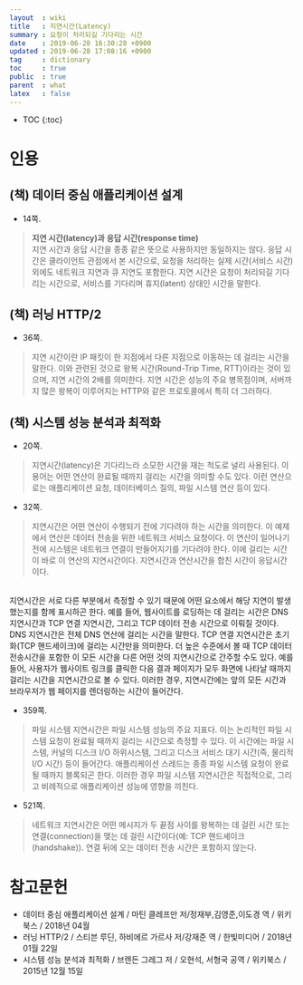 ```yaml
---
layout  : wiki
title   : 지연시간(Latency)
summary : 요청이 처리되길 기다리는 시간
date    : 2019-06-28 16:30:28 +0900
updated : 2019-06-28 17:08:16 +0900
tag     : dictionary
toc     : true
public  : true
parent  : what
latex   : false
---
```

* TOC
{:toc}

# 인용

## (책) 데이터 중심 애플리케이션 설계

* 14쪽.

> **지연 시간(latency)과 응답 시간(response time)**  
지연 시간과 응답 시간을 종종 같은 뜻으로 사용하지만 동일하지는 않다.
응답 시간은 클라이언트 관점에서 본 시간으로, 요청을 처리하는 실제 시간(서비스 시간) 외에도 네트워크 지연과 큐 지연도 포함한다.
지연 시간은 요청이 처리되길 기다리는 시간으로, 서비스를 기다리며 휴지(latent) 상태인 시간을 말한다.


## (책) 러닝 HTTP/2

* 36쪽.

> 지연 시간이란 IP 패킷이 한 지점에서 다른 지점으로 이동하는 데 걸리는 시간을 말한다.
이와 관련된 것으로 왕복 시간(Round-Trip Time, RTT)이라는 것이 있으며, 지연 시간의 2배를 의미한다.
지연 시간은 성능의 주요 병목점이며, 서버까지 많은 왕복이 이루어지는 HTTP와 같은 프로토콜에서 특히 더 그러하다.

## (책) 시스템 성능 분석과 최적화

* 20쪽.

> 지연시간(latency)은 기다리느라 소모한 시간을 재는 척도로 널리 사용된다.
이 용어는 어떤 연산이 완료될 때까지 걸리는 시간을 의미할 수도 있다.
이런 연산으로는 애플리케이션 요청, 데이터베이스 질의, 파일 시스템 연산 등이 있다.

* 32쪽.

> 지연시간은 어떤 연산이 수행되기 전에 기다려야 하는 시간을 의미한다.
이 예제에서 연산은 데이터 전송을 위한 네트워크 서비스 요청이다.
이 연산이 일어나기 전에 시스템은 네트워크 연결이 만들어지기를 기다려야 한다.
이에 걸리는 시간이 바로 이 연산의 지연시간이다.
지연시간과 연산시간을 합친 시간이 응답시간이다.
<br/>
지연시간은 서로 다른 부분에서 측정할 수 있기 때문에 어떤 요소에서 해당 지연이 발생했는지를 함께 표시하곤 한다.
예를 들어, 웹사이트를 로딩하는 데 걸리는 시간은 DNS 지연시간과 TCP 연결 지연시간, 그리고 TCP 데이터 전송 시간으로 이뤄질 것이다.
DNS 지연시간은 전체 DNS 연산에 걸리는 시간을 말한다.
TCP 연결 지연시간은 초기화(TCP 핸드세이크)에 걸리는 시간만을 의미한다.  
더 높은 수준에서 볼 때 TCP 데이터 전송시간을 포함한 이 모든 시간을 다른 어떤 것의 지연시간으로 간주할 수도 있다.
예를 들어, 사용자가 웹사이트 링크를 클릭한 다음 결과 페이지가 모두 화면에 나타날 때까지 걸리는 시간을 지연시간으로 볼 수 있다.
이러한 경우, 지연시간에는 앞의 모든 시간과 브라우저가 웹 페이지를 렌더링하는 시간이 들어간다.

* 359쪽.

> 파일 시스템 지연시간은 파일 시스템 성능의 주요 지표다.
이는 논리적인 파일 시스템 요청이 완료될 때까지 걸리는 시간으로 측정할 수 있다.
이 시간에는 파일 시스템, 커널의 디스크 I/O 하위시스템, 그리고 디스크 서비스 대기 시간(즉, 물리적 I/O 시간) 등이 들어간다.
애플리케이션 스레드는 종종 파일 시스템 요청이 완료될 때까지 블록되곤 한다.
이러한 경우 파일 시스템 지연시간은 직접적으로, 그리고 비례적으로 애플리케이션 성능에 영향을 끼친다.

* 521쪽.

> 네트워크 지연시간은 어떤 메시지가 두 끝점 사이를 왕복하는 데 걸린 시간 또는 연결(connection)을 맺는 데 걸린 시간이다(예: TCP 핸드셰이크(handshake)).
연결 뒤에 오는 데이터 전송 시간은 포함하지 않는다.

# 참고문헌

* 데이터 중심 애플리케이션 설계 / 마틴 클레프만 저/정재부,김영준,이도경 역 / 위키북스 / 2018년 04월
* 러닝 HTTP/2 / 스티븐 루딘, 하비에르 가르사 저/강재준 역 / 한빛미디어 / 2018년 01월 22일
* 시스템 성능 분석과 최적화 / 브렌든 그레그 저 / 오현석, 서형국 공역 / 위키북스 / 2015년 12월 15일

